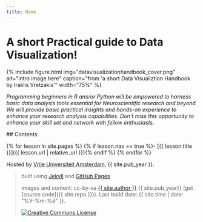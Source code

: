 ```yaml
---
title: Home
---
```


# A short Practical guide to Data Visualization!

{% include figure.html img="datavisualizationhandbook_cover.png" alt="intro image here" caption="from 'a short Data Visualiztion Handbook by Iraklis Vretzakis'" width="75%" %}

*Programming beginners in R ans/or Python will be empowered to harness basic data analysis tools essential for Neuroscientific research and beyond. We will provide basic practical insights and hands-on experience to enhance your research analysis capabilities. Don't miss this opportunity to enhance your skill set and network with fellow enthusiasts.*

<div class="toc" markdown="1">
## Contents:

{% for lesson in site.pages %}
{% if lesson.nav == true %}- [{{ lesson.title }}]({{ lesson.url | relative_url }}){% endif %}
{% endfor %}
</div>

Hosted by [Vrije Universiteit Amsterdam](http://www.vu.nl/), {{ site.pub_year }}.
 
> built using [Jekyll](https://jekyllrb.com/) and [GitHub Pages](https://pages.github.com/)
>
> images and content: cc-by-sa <a href="https://github.com/{{ site.github_username }}">{{ site.author }}</a> {{ site.pub_year}} (get [source code]({{ site.repo }})).
> Last build date: {{ site.time | date: "%Y-%m-%d" }}.
>
> <a href="http://creativecommons.org/licenses/by-sa/4.0/" rel="license"><img style="border-width: 0;" src="https://i.creativecommons.org/l/by-sa/4.0/88x31.png" alt="Creative Commons License" /></a>
